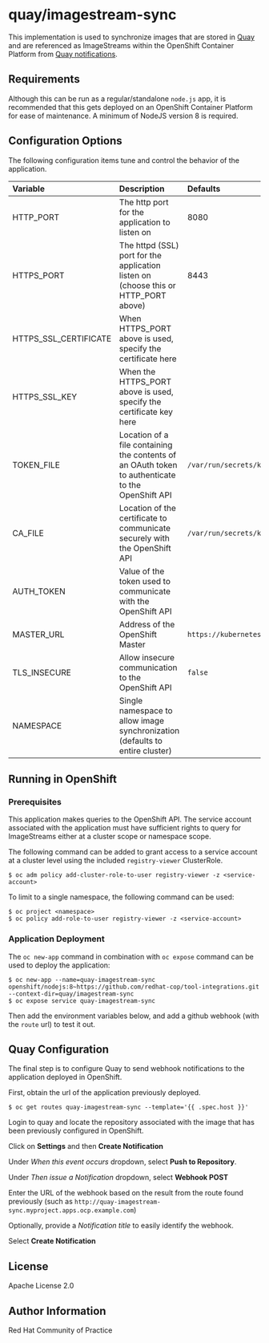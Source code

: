 # quay/imagestream-sync

This implementation is used to synchronize images that are stored in [Quay](https://coreos.com/quay-enterprise/) and are referenced as ImageStreams within the OpenShift Container Platform from [Quay notifications](https://docs.quay.io/guides/notifications.html).


## Requirements

Although this can be run as a regular/standalone `node.js` app, it is recommended that this gets deployed on an OpenShift Container Platform for ease of maintenance. A minimum of NodeJS version 8 is required.

## Configuration Options

The following configuration items tune and control the behavior of the application.

| Variable | Description | Defaults |
|:---------|:------------|:---------|
| HTTP_PORT | The http port for the application to listen on | 8080 |
| HTTPS_PORT | The httpd (SSL) port for the application listen on (choose this or HTTP_PORT above) | 8443 |
| HTTPS_SSL_CERTIFICATE | When HTTPS_PORT above is used, specify the certificate here | |
| HTTPS_SSL_KEY | When the HTTPS_PORT above is used, specify the certificate key here | |
| TOKEN_FILE | Location of a file containing the contents of an OAuth token to authenticate to the OpenShift API | `/var/run/secrets/kubernetes.io/serviceaccount/token` |
| CA_FILE | Location of the certificate to communicate securely with the OpenShift API | `/var/run/secrets/kubernetes.io/serviceaccount/ca.crt` |
| AUTH_TOKEN | Value of the token used to communicate with the OpenShift API | |
| MASTER_URL | Address of the OpenShift Master  | `https://kubernetes.default.svc:443` |
| TLS_INSECURE | Allow insecure communication to the OpenShift API  | `false` |
| NAMESPACE | Single namespace to allow image synchronization (defaults to entire cluster)  | |

## Running in OpenShift

### Prerequisites

This application makes queries to the OpenShift API. The service account associated with the application must have sufficient rights to query for ImageStreams either at a cluster scope or namespace scope.

The following command can be added to grant access to a service account at a cluster level using the included `registry-viewer` ClusterRole.

```
$ oc adm policy add-cluster-role-to-user registry-viewer -z <service-account>
```

To limit to a single namespace, the following command can be used:

```
$ oc project <namespace>
$ oc policy add-role-to-user registry-viewer -z <service-account>
```

### Application Deployment

The `oc new-app` command in combination with `oc expose` command can be used to deploy the application:

```
$ oc new-app --name=quay-imagestream-sync openshift/nodejs:8~https://github.com/redhat-cop/tool-integrations.git --context-dir=quay/imagestream-sync
$ oc expose service quay-imagestream-sync
```

Then add the environment variables below, and add a github webhook (with the `route` url) to test it out.

## Quay Configuration

The final step is to configure Quay to send webhook notifications to the application deployed in OpenShift. 

First, obtain the url of the application previously deployed.

```
$ oc get routes quay-imagestream-sync --template='{{ .spec.host }}'
```

Login to quay and locate the repository associated with the image that has been previously configured in OpenShift. 

Click on **Settings** and then **Create Notification**

Under _When this event occurs_ dropdown, select **Push to Repository**.

Under _Then issue a Notification_ dropdown, select **Webhook POST**

Enter the URL of the webhook based on the result from the route found previously (such as `http://quay-imagestream-sync.myproject.apps.ocp.example.com`)

Optionally, provide a _Notification title_ to easily identify the webhook.

Select **Create Notification**


License
-------

Apache License 2.0


Author Information
------------------

Red Hat Community of Practice
